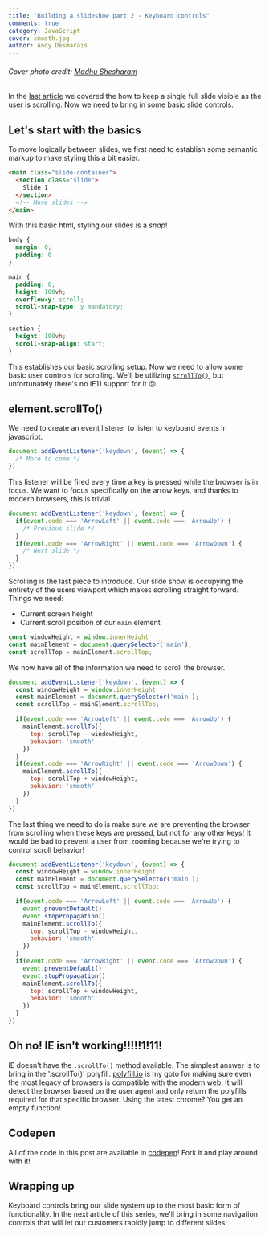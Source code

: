 ```yaml
---
title: "Building a slideshow part 2 - Keyboard controls"
comments: true
category: JavaScript
cover: smooth.jpg
author: Andy Desmarais
---
```


###### Cover photo credit: [Madhu Shesharam](https://unsplash.com/@madhu_shesharam)

In the [last article](/building-a-slide-show-part1-scroll-snap/) we covered the how to keep a single full slide visible as the user is scrolling. Now we need to bring in some basic slide controls.

## Let's start with the basics

To move logically between slides, we first need to establish some semantic markup to make styling this a bit easier.

```html
<main class="slide-container">
  <section class="slide">
    Slide 1
  </section>
  <!-- More slides -->
</main>
```

With this basic html, styling our slides is a _snap_!

```css
body {
  margin: 0;
  padding: 0
}

main {
  padding: 0;
  height: 100vh;
  overflow-y: scroll;
  scroll-snap-type: y mandatory;
}

section {
  height: 100vh;
  scroll-snap-align: start;
}
```

This establishes our basic scrolling setup. Now we need to allow some basic user controls for scrolling. We'll be utilizing [`scrollTo()`](https://developer.mozilla.org/en-US/docs/Web/API/Window/scrollTo), but unfortunately there's no IE11 support for it 😢.

## element.scrollTo()

We need to create an event listener to listen to keyboard events in javascript.

```javascript
document.addEventListener('keydown', (event) => {
  /* More to come */
})
```

This listener will be fired every time a key is pressed while the browser is in focus. We want to focus specifically on the arrow keys, and thanks to modern browsers, this is trivial.

```javascript
document.addEventListener('keydown', (event) => {
  if(event.code === 'ArrowLeft' || event.code === 'ArrowUp') {
    /* Previous slide */
  }
  if(event.code === 'ArrowRight' || event.code === 'ArrowDown') {
    /* Next slide */
  }
})
```

Scrolling is the last piece to introduce. Our slide show is occupying the entirety of the users viewport which makes scrolling straight forward. Things we need:

- Current screen height
- Current scroll position of our `main` element

```javascript
const windowHeight = window.innerHeight
const mainElement = document.querySelector('main');
const scrollTop = mainElement.scrollTop;
```

We now have all of the information we need to scroll the browser.

```javascript
document.addEventListener('keydown', (event) => {
  const windowHeight = window.innerHeight
  const mainElement = document.querySelector('main');
  const scrollTop = mainElement.scrollTop;

  if(event.code === 'ArrowLeft' || event.code === 'ArrowUp') {
    mainElement.scrollTo({
      top: scrollTop - windowHeight,
      behavior: 'smooth'
    })
  }
  if(event.code === 'ArrowRight' || event.code === 'ArrowDown') {
    mainElement.scrollTo({
      top: scrollTop + windowHeight,
      behavior: 'smooth'
    })
  }
})
```

The last thing we need to do is make sure we are preventing the browser from scrolling when these keys are pressed, but not for any other keys! It would be bad to prevent a user from zooming because we're trying to control scroll behavior!

```javascript
document.addEventListener('keydown', (event) => {
  const windowHeight = window.innerHeight
  const mainElement = document.querySelector('main');
  const scrollTop = mainElement.scrollTop;

  if(event.code === 'ArrowLeft' || event.code === 'ArrowUp') {
    event.preventDefault()
    event.stopPropagation()
    mainElement.scrollTo({
      top: scrollTop - windowHeight,
      behavior: 'smooth'
    })
  }
  if(event.code === 'ArrowRight' || event.code === 'ArrowDown') {
    event.preventDefault()
    event.stopPropagation()
    mainElement.scrollTo({
      top: scrollTop + windowHeight,
      behavior: 'smooth'
    })
  }
})
```

## Oh no! IE isn't working!!!!!1!11!

IE doesn't have the `.scrollTo()` method available. The simplest answer is to bring in the '.scrollTo()' polyfill. [polyfill.io](https://polyfill.io/v3/) is my goto for making sure even the most legacy of browsers is compatible with the modern web. It will detect the browser based on the user agent and only return the polyfills required for that specific browser. Using the latest chrome? You get an empty function!

## Codepen

All of the code in this post are available in [codepen](https://codepen.io/terodox/pen/yLJdzZK)! Fork it and play around with it!

## Wrapping up

Keyboard controls bring our slide system up to the most basic form of functionality. In the next article of this series, we'll bring in some navigation controls that will let our customers rapidly jump to different slides!
